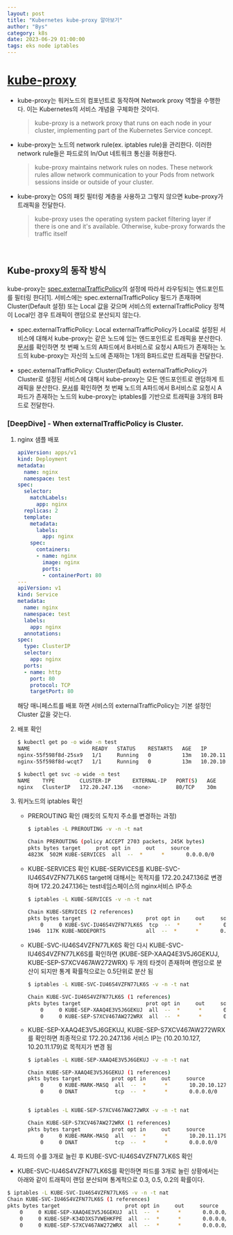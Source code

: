 ```yaml
---
layout: post
title: "Kubernetes kube-proxy 알아보기"
author: "Bys"
category: k8s
date: 2023-06-29 01:00:00
tags: eks node iptables
---
```


# [kube-proxy](https://kubernetes.io/docs/concepts/overview/components/#kube-proxy)  
- kube-proxy는 워커노드의 컴포넌트로 동작하며 Network proxy 역할을 수행한다. 이는 Kubernetes의 서비스 개념을 구체화한 것이다. 
  > kube-proxy is a network proxy that runs on each node in your cluster, implementing part of the Kubernetes Service concept.
- kube-proxy는 노드의 network rule(ex. iptables rule)을 관리한다. 이러한 network rule들은 파드로의 In/Out 네트워크 통신을 허용한다.  
  > kube-proxy maintains network rules on nodes. These network rules allow network communication to your Pods from network sessions inside or outside of your cluster.
- kube-proxy는 OS의 패킷 필터링 계층을 사용하고 그렇지 않으면 kube-proxy가 트래픽을 전달한다.  
  > kube-proxy uses the operating system packet filtering layer if there is one and it's available. Otherwise, kube-proxy forwards the traffic itself

<br>

## Kube-proxy의 동작 방식

kube-proxy는 [spec.externalTrafficPolicy](https://kubernetes.io/docs/concepts/services-networking/service-traffic-policy/)의 설정에 따라서 라우팅되는 엔드포인트를 필터링 한다[1]. 서비스에는 spec.externalTrafficPolicy 필드가 존재하며 Cluster(Default 설정) 또는 Local 값을 갖으며 서비스의 externalTrafficPolicy 정책이 Local인 경우 트래픽이 랜덤으로 분산되지 않는다.  

- spec.externalTrafficPolicy: Local
externalTrafficPolicy가 Local로 설정된 서비스에 대해서 kube-proxy는 같은 노드에 있는 엔드포인트로 트래픽을 분산한다. [문서](https://kubernetes.io/blog/2022/12/30/advancements-in-kubernetes-traffic-engineering/#:~:text=healthy%20Node%2C%20when-,externalTrafficPolicy%20is%20Local,-One%20such%20scenario)를 확인하면 첫 번째 노드의 A파드에서 B서비스로 요청시 A파드가 존재하는 노드의 kube-proxy는 자신의 노드에 존재하는 1개의 B파드로만 트래픽을 전달한다. 

- spec.externalTrafficPolicy: Cluster(Default)
externalTrafficPolicy가 Cluster로 설정된 서비스에 대해서 kube-proxy는 모든 엔드포인트로 랜덤하게 트래픽을 분산한다. [문서](https://kubernetes.io/blog/2022/12/30/advancements-in-kubernetes-traffic-engineering/#:~:text=Figure%207%3A%20Service%20routing%20when%20internalTrafficPolicy%20is%20Cluster)를 확인하면 첫 번째 노드의 A파드에서 B서비스로 요청시 A파드가 존재하는 노드의 kube-proxy는 iptables를 기반으로 트래픽을 3개의 B파드로 전달한다. 


### [DeepDive] - When externalTrafficPolicy is Cluster.

1. nginx 샘플 배포  

    ```yaml
    apiVersion: apps/v1
    kind: Deployment
    metadata:
      name: nginx
      namespace: test
    spec:
      selector:
        matchLabels:
          app: nginx
      replicas: 2
      template:
        metadata:
          labels:
            app: nginx
        spec:
          containers:
          - name: nginx
            image: nginx
            ports:
            - containerPort: 80
    ---
    apiVersion: v1
    kind: Service
    metadata:
      name: nginx
      namespace: test
      labels:
        app: nginx
      annotations:
    spec:
      type: ClusterIP
      selector:
        app: nginx
      ports:
      - name: http
        port: 80
        protocol: TCP
        targetPort: 80
    ```
    해당 매니페스트를 배포 하면 서비스의 externalTrafficPolicy는 기본 설정인 Cluster 값을 갖는다.  

2. 배포 확인  

    ```bash
    $ kubectl get po -o wide -n test
    NAME                    READY   STATUS    RESTARTS   AGE   IP             NODE                                              NOMINATED NODE   READINESS GATES
    nginx-55f598f8d-25sx9   1/1     Running   0          13m   10.20.11.179   ip-10-20-11-149.ap-northeast-2.compute.internal   <none>           <none>
    nginx-55f598f8d-wcqt7   1/1     Running   0          13m   10.20.10.127   ip-10-20-10-207.ap-northeast-2.compute.internal   <none>           <none>

    $ kubectl get svc -o wide -n test
    NAME    TYPE        CLUSTER-IP       EXTERNAL-IP   PORT(S)   AGE   SELECTOR
    nginx   ClusterIP   172.20.247.136   <none>        80/TCP    30m   app=nginx
    ```


3. 워커노드의 iptables 확인  

   - PREROUTING 확인 (패킷의 도착지 주소를 변경하는 과정)
     ```bash
     $ iptables -L PREROUTING -v -n -t nat

     Chain PREROUTING (policy ACCEPT 2703 packets, 245K bytes)
     pkts bytes target     prot opt in     out     source               destination
     4823K  502M KUBE-SERVICES  all  --  *      *       0.0.0.0/0            0.0.0.0/0            /* kubernetes service portals */
     ```

   - KUBE-SERVICES 확인
     KUBE-SERVICES를 KUBE-SVC-IU46S4VZFN77LK6S target에 대해서는 목적지를 172.20.247.136로 변경하며 172.20.247.136는 test네임스페이스의 nginx서비스 IP주소  
     ```bash
     $ iptables -L KUBE-SERVICES -v -n -t nat

     Chain KUBE-SERVICES (2 references)
     pkts bytes target                     prot opt in     out     source               destination
         0     0 KUBE-SVC-IU46S4VZFN77LK6S  tcp  --  *      *       0.0.0.0/0            172.20.247.136       /* test/nginx:http cluster IP */ tcp dpt:80
     1946  117K KUBE-NODEPORTS             all  --  *      *       0.0.0.0/0            0.0.0.0/0            /* kubernetes service nodeports; NOTE: this must be the last rule in this chain */ ADDRTYPE match dst-type LOCAL
     ```


   - KUBE-SVC-IU46S4VZFN77LK6S 확인
     다시 KUBE-SVC-IU46S4VZFN77LK6S를 확인하면 (KUBE-SEP-XAAQ4E3V5J6GEKUJ, KUBE-SEP-S7XCV467AW272WRX) 두 개의 타겟이 존재하며 랜덤으로 분산이 되지만 통계 확률적으로는 0.5단위로 분산 됨  
     ```bash
     $ iptables -L KUBE-SVC-IU46S4VZFN77LK6S -v -n -t nat

     Chain KUBE-SVC-IU46S4VZFN77LK6S (1 references)
     pkts bytes target                     prot opt in     out     source               destination
         0     0 KUBE-SEP-XAAQ4E3V5J6GEKUJ  all  --  *      *       0.0.0.0/0            0.0.0.0/0            /* test/nginx:http -> 10.20.10.127:80 */ statistic mode random probability 0.50000000000
         0     0 KUBE-SEP-S7XCV467AW272WRX  all  --  *      *       0.0.0.0/0            0.0.0.0/0            /* test/nginx:http -> 10.20.11.179:80 */
     ```

   - KUBE-SEP-XAAQ4E3V5J6GEKUJ, KUBE-SEP-S7XCV467AW272WRX를 확인하면 최종적으로 172.20.247.136 서비스 IP는 (10.20.10.127, 10.20.11.179)로 목적지가 변경 됨  
     ```bash
     $ iptables -L KUBE-SEP-XAAQ4E3V5J6GEKUJ -v -n -t nat

     Chain KUBE-SEP-XAAQ4E3V5J6GEKUJ (1 references)
     pkts bytes target          prot opt in     out     source               destination
         0     0 KUBE-MARK-MASQ  all  --  *      *       10.20.10.127         0.0.0.0/0            /* test/nginx:http */
         0     0 DNAT            tcp  --  *      *       0.0.0.0/0            0.0.0.0/0            /* test/nginx:http */ tcp to:10.20.10.127:80


     $ iptables -L KUBE-SEP-S7XCV467AW272WRX -v -n -t nat

     Chain KUBE-SEP-S7XCV467AW272WRX (1 references)
     pkts bytes target          prot opt in     out     source               destination
         0     0 KUBE-MARK-MASQ  all  --  *      *       10.20.11.179         0.0.0.0/0            /* test/nginx:http */
         0     0 DNAT            tcp  --  *      *       0.0.0.0/0            0.0.0.0/0            /* test/nginx:http */ tcp to:10.20.11.179:80
     ```


4. 파드의 수를 3개로 늘린 후 KUBE-SVC-IU46S4VZFN77LK6S 확인
  - KUBE-SVC-IU46S4VZFN77LK6S를 확인하면 파드를 3개로 늘린 상황에서는 아래와 같이 트래픽이 랜덤 분산되며 통계적으로 0.3, 0.5, 0.2의 확률이다. 
  ```bash
  $ iptables -L KUBE-SVC-IU46S4VZFN77LK6S -v -n -t nat
  Chain KUBE-SVC-IU46S4VZFN77LK6S (1 references)
  pkts bytes target                     prot opt in     out     source               destination
      0     0 KUBE-SEP-XAAQ4E3V5J6GEKUJ  all  --  *      *       0.0.0.0/0            0.0.0.0/0            /* test/nginx:http -> 10.20.10.127:80 */ statistic mode random probability 0.33333333349
      0     0 KUBE-SEP-K34D3XS7VWEHKFPE  all  --  *      *       0.0.0.0/0            0.0.0.0/0            /* test/nginx:http -> 10.20.10.218:80 */ statistic mode random probability 0.50000000000
      0     0 KUBE-SEP-S7XCV467AW272WRX  all  --  *      *       0.0.0.0/0            0.0.0.0/0            /* test/nginx:http -> 10.20.11.179:80 */
  ```


<br><br><br>